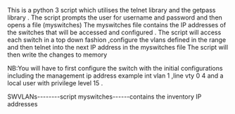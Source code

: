 This is a python 3 script which utilises the telnet library and the getpass library .
The script prompts the user for username and password and then opens a file (myswitches)
The myswitches file contains the IP addresses of the switches that will be accessed and configured .
The script will access each switch in a top down fashion ,configure the vlans defined in the range and then telnet into the next IP address in the myswitches file 
The script will then write the changes to memory 

NB:You will have to first configure the switch with the initial configurations including the management  ip address example int vlan 1 ,line vty 0 4 and a local user with privilege level 15 . 

SWVLANs--------script
myswitches------contains the inventory IP addresses 
